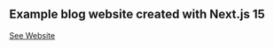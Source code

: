 
## Example blog website created with Next.js 15

[See Website](https://example-website-kohl.vercel.app/)
